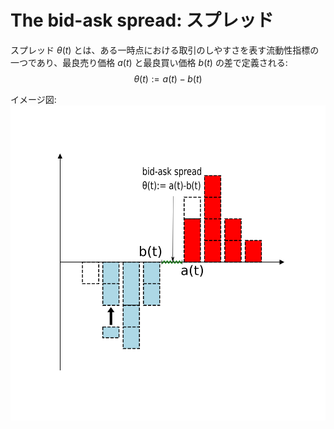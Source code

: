 # The bid-ask spread: スプレッド

スプレッド $\theta(t)$ とは、ある一時点における取引のしやすさを表す流動性指標の一つであり、最良売り価格 $a(t)$ と最良買い価格 $b(t)$ の差で定義される:
$$
\theta(t) := a(t)-b(t)
$$

イメージ図:
![image](LOB.png)